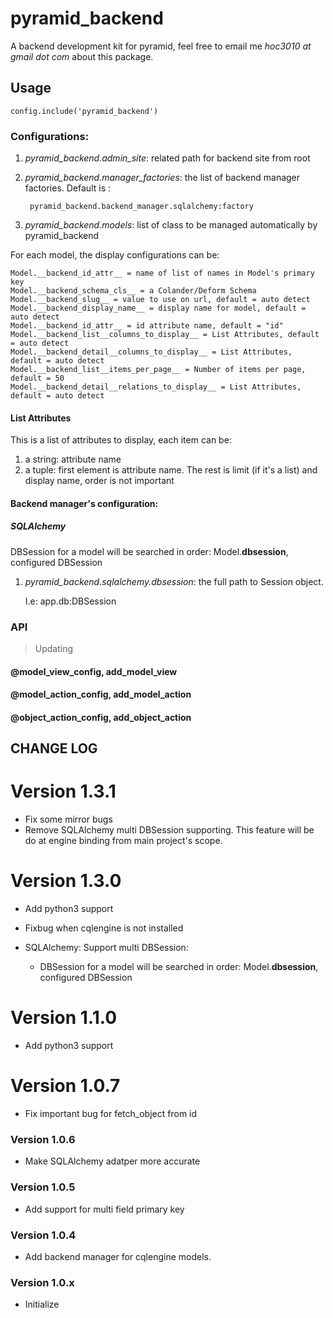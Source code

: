 pyramid_backend
===============

A backend development kit for pyramid, feel free to email me *hoc3010 at gmail dot com* about this package.

Usage
-----

    config.include('pyramid_backend')

### Configurations:

1. *pyramid_backend.admin_site*: related path for backend site from root
2. *pyramid_backend.manager_factories*: the list of backend manager factories. Default is :

        pyramid_backend.backend_manager.sqlalchemy:factory

3. *pyramid_backend.models*: list of class to be managed automatically by pyramid_backend

For each model, the display configurations can be:

    Model.__backend_id_attr__ = name of list of names in Model's primary key
    Model.__backend_schema_cls__ = a Colander/Deform Schema
    Model.__backend_slug__ = value to use on url, default = auto detect
    Model.__backend_display_name__ = display name for model, default = auto detect
    Model.__backend_id_attr__ = id attribute name, default = "id"
    Model.__backend_list__columns_to_display__ = List Attributes, default = auto detect
    Model.__backend_detail__columns_to_display__ = List Attributes, default = auto detect
    Model.__backend_list__items_per_page__ = Number of items per page, default = 50
    Model.__backend_detail__relations_to_display__ = List Attributes, default = auto detect

#### List Attributes

This is a list of attributes to display, each item can be:

1. a string: attribute name
2. a tuple: first element is attribute name. The rest is limit (if it's a list) and display name,
order is not important

#### Backend manager's configuration:

##### SQLAlchemy

DBSession for a model will be searched in order: Model.__dbsession__, configured DBSession

1. *pyramid_backend.sqlalchemy.dbsession*: the full path to Session object.
    
    I.e: app.db:DBSession

### API

> Updating

#### @model_view_config, add_model_view
#### @model_action_config, add_model_action
#### @object_action_config, add_object_action


CHANGE LOG
----------

# Version 1.3.1

* Fix some mirror bugs
* Remove SQLAlchemy multi DBSession supporting. This feature will be do at 
  engine binding from main project's scope.

# Version 1.3.0

* Add python3 support
* Fixbug when cqlengine is not installed
* SQLAlchemy: Support multi DBSession:
  
  * DBSession for a model will be searched in order: Model.__dbsession__, configured DBSession 

# Version 1.1.0

* Add python3 support

# Version 1.0.7

* Fix important bug for fetch_object from id

### Version 1.0.6

* Make SQLAlchemy adatper more accurate

### Version 1.0.5

* Add support for multi field primary key

### Version 1.0.4

* Add backend manager for cqlengine models.

### Version 1.0.x

* Initialize
